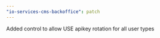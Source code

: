```yaml
---
"io-services-cms-backoffice": patch
---
```


Added control to allow USE apikey rotation for all user types
